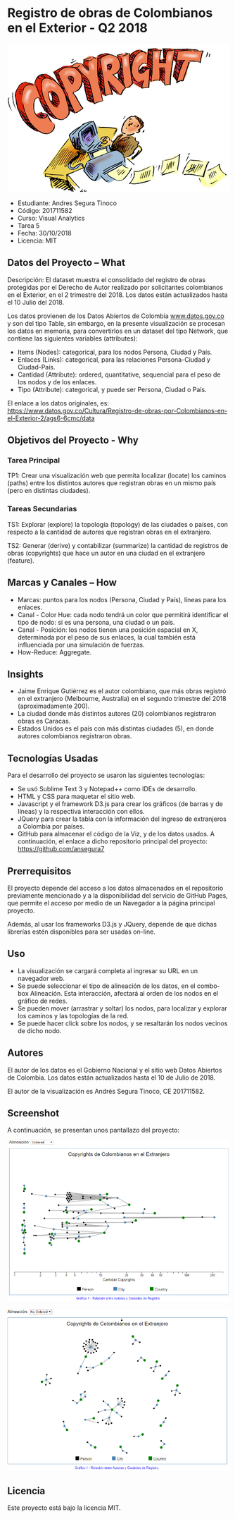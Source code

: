 # Registro de obras de Colombianos en el Exterior - Q2 2018

![alt text](https://raw.githubusercontent.com/ansegura7/Registro-Obras-Colombianos-Exterior-Q2-2018/master/img/main-banner.jpg)

- Estudiante: Andres Segura Tinoco
- Código: 201711582
- Curso: Visual Analytics
- Tarea 5
- Fecha: 30/10/2018
- Licencia: MIT

## Datos del Proyecto – What
Descripción: El dataset muestra el consolidado del registro de obras protegidas por el Derecho de Autor realizado por solicitantes colombianos en el Exterior, en el 2 trimestre del 2018. Los datos están actualizados hasta el 10 Julio del 2018.

Los datos provienen de los Datos Abiertos de Colombia www.datos.gov.co y son del tipo Table, sin embargo, en la presente visualización se procesan los datos en memoria, para convertirlos en un dataset del tipo Network, que contiene las siguientes variables (attributes):

- Items (Nodes): categorical, para los nodos Persona, Ciudad y País.
- Enlaces (Links): categorical, para las relaciones Persona-Ciudad y Ciudad-País.
- Cantidad (Attribute): ordered, quantitative, sequencial para el peso de los nodos y de los enlaces.
- Tipo (Attribute): categorical, y puede ser Persona, Ciudad o País.

El enlace a los datos originales, es: https://www.datos.gov.co/Cultura/Registro-de-obras-por-Colombianos-en-el-Exterior-2/ags6-6cmc/data

## Objetivos del Proyecto - Why

### Tarea Principal
TP1: Crear una visualización web que permita localizar (locate) los caminos (paths) entre los distintos autores que registran obras en un mismo país (pero en distintas ciudades).

### Tareas Secundarias
TS1: Explorar (explore) la topología (topology) de las ciudades o países, con respecto a la cantidad de autores que registran obras en el extranjero.

TS2: Generar (derive) y contabilizar (summarize) la cantidad de registros de obras (copyrights) que hace un autor en una ciudad en el extranjero (feature).

## Marcas y Canales – How
- Marcas: puntos para los nodos (Persona, Ciudad y País), líneas para los enlaces.
- Canal - Color Hue: cada nodo tendrá un color que permitirá identificar el tipo de nodo: si es una persona, una ciudad o un país.
- Canal - Posición: los nodos tienen una posición espacial en X, determinada por el peso de sus enlaces, la cual también está influenciada por una simulación de fuerzas.
- How-Reduce: Aggregate.

## Insights
- Jaime Enrique Gutiérrez es el autor colombiano, que más obras registró en el extranjero (Melbourne, Australia) en el segundo trimestre del 2018 (aproximadamente 200).
- La ciudad donde más distintos autores (20) colombianos registraron obras es Caracas.
- Estados Unidos es el país con más distintas ciudades (5), en donde autores colombianos registraron obras.

## Tecnologías Usadas
Para el desarrollo del proyecto se usaron las siguientes tecnologías:

- Se usó Sublime Text 3 y Notepad++ como IDEs de desarrollo.
- HTML y CSS para maquetar el sitio web.
- Javascript y el framework D3.js para crear los gráficos (de barras y de líneas) y la respectiva interacción con ellos.
- JQuery para crear la tabla con la información del ingreso de extranjeros a Colombia por países.
- GitHub para almacenar el código de la Viz, y de los datos usados. A continuación, el enlace a dicho repositorio principal del proyecto: https://github.com/ansegura7

## Prerrequisitos
El proyecto depende del acceso a los datos almacenados en el repositorio previamente mencionado y a la disponibilidad del servicio de GitHub Pages, que permite el acceso por medio de un Navegador a la página principal proyecto.

Además, al usar los frameworks D3.js y JQuery, depende de que dichas librerías estén disponibles para ser usadas on-line.

## Uso
- La visualización se cargará completa al ingresar su URL en un navegador web.
- Se puede seleccionar el tipo de alineación de los datos, en el combo-box Alineación. Esta interacción, afectará al orden de los nodos en el gráfico de redes.
- Se pueden mover (arrastrar y soltar) los nodos, para localizar y explorar los caminos y las topologías de la red.
- Se puede hacer click sobre los nodos, y se resaltarán los nodos vecinos de dicho nodo.

## Autores
El autor de los datos es el Gobierno Nacional y el sitio web Datos Abiertos de Colombia. Los datos están actualizados hasta el 10 de Julio de 2018.

El autor de la visualización es Andrés Segura Tinoco, CE 201711582.

## Screenshot
A continuación, se presentan unos pantallazo del proyecto:

![alt text](https://raw.githubusercontent.com/ansegura7/Registro-Obras-Colombianos-Exterior-Q2-2018/master/screenshots/Figure1.PNG)

![alt text](https://raw.githubusercontent.com/ansegura7/Registro-Obras-Colombianos-Exterior-Q2-2018/master/screenshots/Figure2.PNG)

## Licencia
Este proyecto está bajo la licencia MIT.
